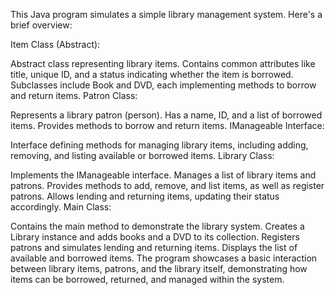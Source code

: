 
This Java program simulates a simple library management system. Here's a brief overview:

Item Class (Abstract):

Abstract class representing library items.
Contains common attributes like title, unique ID, and a status indicating whether the item is borrowed.
Subclasses include Book and DVD, each implementing methods to borrow and return items.
Patron Class:

Represents a library patron (person).
Has a name, ID, and a list of borrowed items.
Provides methods to borrow and return items.
IManageable Interface:

Interface defining methods for managing library items, including adding, removing, and listing available or borrowed items.
Library Class:

Implements the IManageable interface.
Manages a list of library items and patrons.
Provides methods to add, remove, and list items, as well as register patrons.
Allows lending and returning items, updating their status accordingly.
Main Class:

Contains the main method to demonstrate the library system.
Creates a Library instance and adds books and a DVD to its collection.
Registers patrons and simulates lending and returning items.
Displays the list of available and borrowed items.
The program showcases a basic interaction between library items, patrons, and the library itself, demonstrating how items can be borrowed, returned, and managed within the system.
